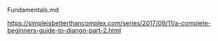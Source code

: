 Fundamentals.md

https://simpleisbetterthancomplex.com/series/2017/09/11/a-complete-beginners-guide-to-django-part-2.html